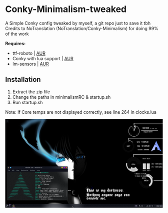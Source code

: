 # Conky-Minimalism-tweaked
A Simple Conky config tweaked by myself, a git repo just to save it tbh
Credits to NoTranslation (NoTranslation/Conky-Minimalism) for doing 99% of the work



**Requires:**
* ttf-roboto  |  [AUR](https://www.archlinux.org/packages/community/any/ttf-roboto/)
* Conky with lua support | [AUR](https://aur.archlinux.org/packages/conky-lua/)
* lm-sensors | [AUR](https://www.archlinux.org/packages/?name=lm_sensors)

## Installation
1. Extract the zip file
2. Change the paths in minimalismRC & startup.sh
3. Run startup.sh

Note: If Core temps are not displayed correctly, see line 264 in clocks.lua

![](./example.png)


